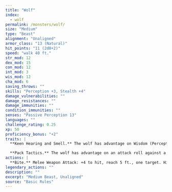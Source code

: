 ```yaml
---
title: "Wolf"
index:
  - wolf
permalink: /monsters/wolf/
size: "Medium"
type: "Beast"
alignment: "Unaligned"
armor_class: "13 (Natural)"
hit_points: "11 (2d8+2)"
speed: "walk 40 ft."
str_mod: 12
dex_mod: 15
con_mod: 12
int_mod: 3
wis_mod: 12
cha_mod: 6
saving_throws: ""
skills: "Perception +3, Stealth +4"
damage_vulnerabilities: ""
damage_resistances: ""
damage_immunities: ""
condition_immunities: ""
senses: "Passive Perception 13"
languages: ""
challenge_rating: 0.25
xp: 50
proficiency_bonus: "+2"
traits: |
  **Keen Hearing and Smell.** The wolf has advantage on Wisdom (Perception) checks that rely on hearing or smell.

  **Pack Tactics.** The wolf has advantage on an attack roll against a creature if at least one of the wolf's allies is within 5 ft. of the creature and the ally isn't incapacitated.
actions: |
  **Bite.** Melee Weapon Attack: +4 to hit, reach 5 ft., one target. Hit: 7 (2d4 + 2) piercing damage. If the target is a creature, it must succeed on a DC 11 Strength saving throw or be knocked prone.  
legendary_actions: ""
description: ""
excerpt: "Medium Beast, Unaligned"
source: "Basic Rules"
---
```

